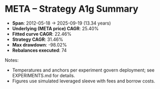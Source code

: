 # META – Strategy A1g Summary

- **Span**: 2012-05-18 → 2025-09-19 (13.34 years)
- **Underlying (META price) CAGR**: 25.40%
- **Fitted curve CAGR**: 22.46%
- **Strategy CAGR**: 31.46%
- **Max drawdown**: -98.02%
- **Rebalances executed**: 74

Notes:

- Temperatures and anchors per experiment govern deployment; see EXPERIMENTS.md for details.
- Figures use simulated leveraged sleeve with fees and borrow costs.
